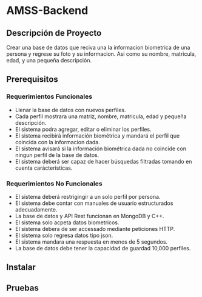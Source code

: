 # AMSS-Backend
## Descripción de Proyecto
Crear una base de datos que reciva una la informacion biometrica de una persona y regrese su foto y su informacion. Asi como su nombre, matricula, edad, y una pequeña descripción.
## Prerequisitos
### Requerimientos Funcionales
- Llenar la base de datos con nuevos perfiles.
- Cada perfil mostrara una matriz, nombre, matricula, edad y pequeña descripción.
- El sistema podra agregar, editar o eliminar los perfiles.
- El sistema recibirá información biométrica y mandará el perfil que coincida con la informacion dada.
- El sistema avisará si la información biométrica dada no coincide con ningun perfil de la base de datos.
- El sistema deberá ser capaz de hacer búsquedas filtradas tomando en cuenta carácteristicas.
### Requerimientos No Funcionales
- El sistema deberá restrigingir a un solo perfil por persona.
- El sistema debe contar con manuales de usuario estructurados adecuadamente.
- La base de datos y API Rest funcionan en MongoDB y C++.
- El sistema solo acpeta datos biometricos.
- El sistema debera de ser accessado mediante peticiones HTTP.
- El sistema solo regresa datos tipo json.
- El sistema mandara una respuesta en menos de 5 segundos.
- La base de datos debe tener la capacidad de guardad 10,000 perfiles.
## Instalar
## Pruebas
